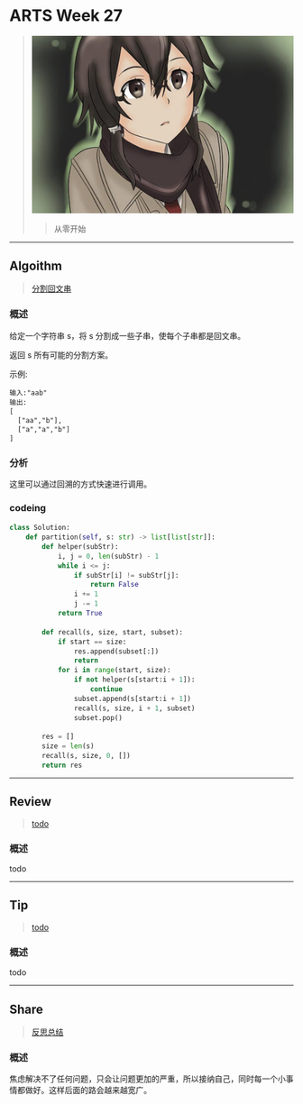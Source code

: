 # ARTS Week 27

> ![](https://github.com/Carmenliukang/ARTS/blob/master/image/27/27.jpg)
>> 从零开始

***

## Algoithm

> [分割回文串](https://leetcode-cn.com/problems/palindrome-partitioning/)

### 概述

给定一个字符串 s，将 s 分割成一些子串，使每个子串都是回文串。

返回 s 所有可能的分割方案。

示例:

    输入:"aab"
    输出:
    [
      ["aa","b"],
      ["a","a","b"]
    ]

### 分析

这里可以通过回溯的方式快速进行调用。

### codeing

```python
class Solution:
    def partition(self, s: str) -> list[list[str]]:
        def helper(subStr):
            i, j = 0, len(subStr) - 1
            while i <= j:
                if subStr[i] != subStr[j]:
                    return False
                i += 1
                j -= 1
            return True

        def recall(s, size, start, subset):
            if start == size:
                res.append(subset[:])
                return
            for i in range(start, size):
                if not helper(s[start:i + 1]):
                    continue
                subset.append(s[start:i + 1])
                recall(s, size, i + 1, subset)
                subset.pop()

        res = []
        size = len(s)
        recall(s, size, 0, [])
        return res

```

***

## Review

> [todo](todo)

### 概述

todo

***

## Tip

> [todo](todo)

### 概述

todo

***

## Share

> [反思总结](https://github.com/Carmenliukang/ARTS/blob/master/week27.md#share)

### 概述
焦虑解决不了任何问题，只会让问题更加的严重，所以接纳自己，同时每一个小事情都做好。这样后面的路会越来越宽广。



